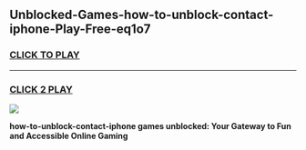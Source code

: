 
## Unblocked-Games-how-to-unblock-contact-iphone-Play-Free-eq1o7
<h3>
<a href="https://premium76.site?title=how-to-unblock-contact-iphone&ref=12A">CLICK TO PLAY</a></h3>
<hr>

<h3>
<a href="https://premium76.site?title=how-to-unblock-contact-iphone&ref=12A">CLICK 2 PLAY</a>
  
</h3>

<a href="https://premium76.site?title=how-to-unblock-contact-iphone&ref=12A"><img src="https://clearcache.store/games.png"></a>


**how-to-unblock-contact-iphone games unblocked: Your Gateway to Fun and Accessible Online Gaming**
